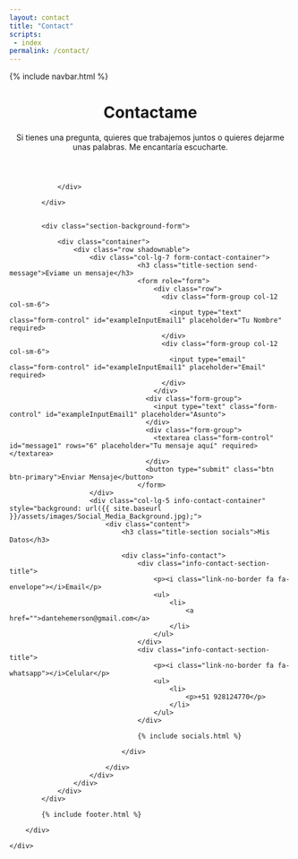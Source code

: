 ```yaml
---
layout: contact
title: "Contact"
scripts:
 - index
permalink: /contact/
---
```



<body itemscope="" itemtype="http://schema.org/Blog">
	{% include navbar.html %}
	<div class="main-wrapper" id="mainWrapper">
		<div class="container-background">
			<div class="container header-contact">			
				<div class="row">
					<header class="col-lg-8 contact-header">
						<h1 class="title-page title-contact">Contactame</h1>
			 			<p class="help-contact">Si tienes una pregunta, quieres que trabajemos juntos o quieres dejarme unas palabras. Me encantaría escucharte.</p>
					</header>				
					

				</div>
				
			</div>    


			<div class="section-background-form">
				
				<div class="container">
					<div class="row shadownable">
						<div class="col-lg-7 form-contact-container">
					 				<h3 class="title-section send-message">Eviame un mensaje</h3>
						 			<form role="form">
						 				<div class="row">
										  <div class="form-group col-12 col-sm-6">
										    <input type="text" class="form-control" id="exampleInputEmail1" placeholder="Tu Nombre" required>
										  </div>
										  <div class="form-group col-12 col-sm-6">
										    <input type="email" class="form-control" id="exampleInputEmail1" placeholder="Email" required>
										  </div>				 					
						 				</div>
									  <div class="form-group">
									    <input type="text" class="form-control" id="exampleInputEmail1" placeholder="Asunto">
									  </div>
									  <div class="form-group">
									  	<textarea class="form-control" id="message1" rows="6" placeholder="Tu mensaje aquí" required></textarea>
									  </div>
									  <button type="submit" class="btn btn-primary">Enviar Mensaje</button>
									</form>
						</div>
						<div class="col-lg-5 info-contact-container" style="background: url({{ site.baseurl }}/assets/images/Social_Media_Background.jpg);">
							<div class="content">
								<h3 class="title-section socials">Mis Datos</h3>

								<div class="info-contact">
									<div class="info-contact-section-title">
										<p><i class="link-no-border fa fa-envelope"></i>Email</p>
										<ul>
											<li>
												<a href="">dantehemerson@gmail.com</a>
											</li>									
										</ul>
									</div>
									<div class="info-contact-section-title">
										<p><i class="link-no-border fa fa-whatsapp"></i>Celular</p>
										<ul>
											<li>
												<p>+51 928124770</p>
											</li>
										</ul>
									</div>

									{% include socials.html %}

								</div>

							</div>
						</div>
					</div>			 		
				</div>
			</div>

			{% include footer.html %}
			
		</div>
		
	</div>
    
</body>



